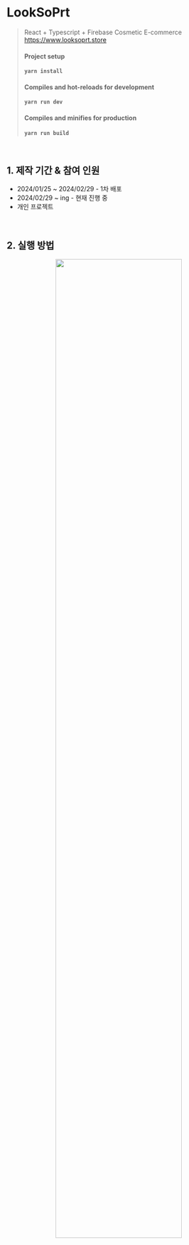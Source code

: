 # LookSoPrt
> React + Typescript + Firebase Cosmetic E-commerce   
> https://www.looksoprt.store
> #### Project setup  
> **`yarn install`**
> #### Compiles and hot-reloads for development
> **`yarn run dev`**
> #### Compiles and minifies for production
> **`yarn run build`**


</br>

## 1. 제작 기간 & 참여 인원
- 2024/01/25 ~ 2024/02/29 - 1차 배포
- 2024/02/29 ~ ing - 현재 진행 중
- 개인 프로젝트

</br>

## 2. 실행 방법


<p align="center">
<img width="75%" src="https://github.com/hwb0218/look-so-p/assets/52212226/cf51ce52-01ab-4efe-ab1c-187907ff81d2">
</p>

